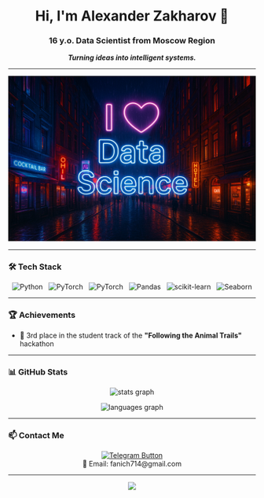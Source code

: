 <h1 align="center">Hi, I'm Alexander Zakharov 👋</h1>
<h3 align="center">16 y.o. Data Scientist from Moscow Region</h3>

<p align="center">
  <b><i>Turning ideas into intelligent systems.</i></b>
</p>

---

<p align="center">
  <img src="banner.png" alt="I love Data Science" />
</p>

---

### 🛠 Tech Stack

<p align="center">
  <img src="https://cdn.jsdelivr.net/gh/devicons/devicon/icons/python/python-original.svg" width="40" height="40" alt="Python"/>
  &nbsp;
  <img src="https://cdn.jsdelivr.net/gh/devicons/devicon/icons/pytorch/pytorch-original.svg" width="40" height="40" alt="PyTorch"/>
  &nbsp;
  <img src="https://upload.wikimedia.org/wikipedia/commons/c/cc/CatBoostLogo.png" width="40" height="40" alt="PyTorch"/>
  &nbsp;
  <img src="https://cdn.jsdelivr.net/gh/devicons/devicon/icons/pandas/pandas-original.svg" width="40" height="40" alt="Pandas"/>
  &nbsp;
  <img src="https://upload.wikimedia.org/wikipedia/commons/0/05/Scikit_learn_logo_small.svg" width="40" height="40" alt="scikit-learn"/>
  &nbsp;
  <img src="https://seaborn.pydata.org/_static/logo-wide-lightbg.svg" width="80" height="40" alt="Seaborn"/>
</p>

---

### 🏆 Achievements

- 🥉 3rd place in the student track of the **"Following the Animal Trails"** hackathon  

---

### 📊 GitHub Stats

<p align="center">
  <img src="https://github-readme-stats.vercel.app/api?username=fanich71&hide_title=false&hide_rank=false&show_icons=true&include_all_commits=true&count_private=true&disable_animations=false&theme=dracula&locale=en&hide_border=false&order=1" height="150" alt="stats graph" />
</p>

<p align="center">
  <img src="https://github-readme-stats.vercel.app/api/top-langs?username=fanich71&locale=en&hide_title=false&layout=compact&card_width=320&langs_count=5&theme=dracula&hide_border=false&order=2" height="150" alt="languages graph"/>
</p>

---

### 📫 Contact Me

<p align="center">
  <a href="https://t.me/fanich71" target="_blank">
    <img src="https://img.shields.io/badge/Telegram-@fanich71-2AABEE?style=for-the-badge&logo=telegram&logoColor=white" alt="Telegram Button"/>
  </a>
  <br/>
  📧 Email: fanich714@gmail.com
</p>

---

<p align="center">
  <img src="https://capsule-render.vercel.app/api?type=waving&color=gradient&height=100&section=footer&animation=twinkling&gradientFrom=4B0082&gradientTo=000080" />
</p>
